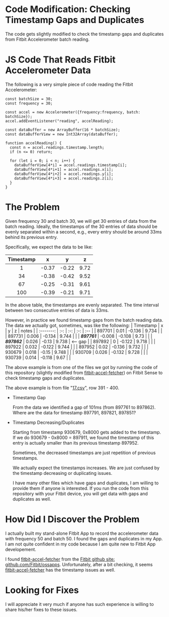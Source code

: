 # Code Modification: Checking Timestamp Gaps and Duplicates
The code gets slightly modified to check the timestamp gaps and duplicates from Fitbit Accelerometer batch reading.

# JS Code That Reads Fitbit Accelerometer Data
The following is a very simple piece of code reading the Fitbit Accelerometer:
```
const batchSize = 30;
const frequency = 30;

const accel = new Accelerometer({frequency:frequency, batch: batchSize});
accel.addEventListener("reading", accelReading);

const dataBuffer = new ArrayBuffer(16 * batchSize);
const dataBufferView = new Int32Array(dataBuffer);

function accelReading() {
  const n = accel.readings.timestamp.length;
  if (n <= 0) return;

  for (let i = 0; i < n; i++) {
    dataBufferView[4*i] = accel.readings.timestamp[i];
    dataBufferView[4*i+1] = accel.readings.x[i];
    dataBufferView[4*i+2] = accel.readings.y[i];
    dataBufferView[4*i+3] = accel.readings.z[i];
  }
}
```

# The Problem
Given frequency 30 and batch 30, we will get 30 entries of data from the batch reading. Ideally, the timestamps of
the 30 entries of data should be evenly separated within a second, e.g., every entry should be around 33ms behind
its previous entry. 

Specifically, we expect the data to be like:

| Timestamp | x | y | z |
| :-------: | :-: | :-: | :-: |
| 1 | -0.37 | -0.22 | 9.72 |
| 34 | -0.38 | -0.42 | 9.52 |
| 67 | -0.25 | -0.31 | 9.61 |
| 100 | -0.39 | -0.21 | 9.71 |

In the above table, the timestamps are evenly separated. The time interval between two consecutive entries of data is 33ms.

However, in practice we found timestamp gaps from the batch reading data. The data we actually got, sometimes, was like the following:
| Timestamp | x | y | z | notes |
| :-------: | :-: | :-: | :-: | :-- |
| 897701 | 0.01 | -0.136 | 9.734 | |
| 897731 | 0.006 | -0.134 | 9.744 | |
| **_897761_** | -0.008 | -0.108 | 9.73 | |
| **_897862_** | 0.026 | -0.13 | 9.738 | <-- gap |
| 897892 | 0 | -0.122 | 9.718 | |
| 897922 | 0.032 | -0.122 | 9.744 | |
| 897952 | 0.02 | -0.136 | 9.732 | |
| 930679 | 0.018 | -0.15 | 9.748 | |
| 930709 | 0.026 | -0.132 | 9.728 | |
| 930739 | 0.014 | -0.118 | 9.67 | |

The above example is from one of the files we got by running the code of this repository (slightly modified from [fitbit-accel-fetcher](https://github.com/gondwanasoft/fitbit-accel-fetcher)) on Fitbit Sense to check timestamp gaps and duplicates. 

The above example is from file "[17.csv](/17.csv)", row 391 - 400. 

- Timestamp Gap
  
   From the data we identified a gap of 101ms (from 897761 to 897862). Where are the data for timestamp 897791, 897821, 897851?

- Timestamp Decreasing/Duplicates 

  Starting from timestamp 930679, 0x8000 gets added to the timestamp. If we do 930679 - 0x8000 = 897911, we found the timestamp of this entry is actually smaller than its previous timestamp 897952. 

  Sometimes, the decreased timestamps are just repetition of previous timestamps.

  We actually expect the timestamps increases. We are just confused by the timestamp decreasing or duplicating issues.

  I have many other files which have gaps and duplicates, I am willing to provide them if anyone is interested. If you run the code from this repository with your Fitbit device, you will get data with gaps and duplicates as well.


# How Did I Discover the Problem
I actually built my stand-alone Fitbit App to record the accelerometer data with frequency 50 and batch 50. I found the gaps and duplicates in my App. I am not quite confident in my code because I am quite new to Fitbit App developement.

I found [fitbit-accel-fetcher](https://github.com/gondwanasoft/fitbit-accel-fetcher) from the [Fitbit github site: github.com/Fitbit/ossapps](https://github.com/Fitbit/ossapps). Unfortunately, after a bit checking, it seems [fitbit-accel-fetcher](https://github.com/gondwanasoft/fitbit-accel-fetcher) has the timestamp issues as well.

# Looking for Fixes
I will appreciate it very much if anyone has such experience is willing to share his/her fixes to these issues.
